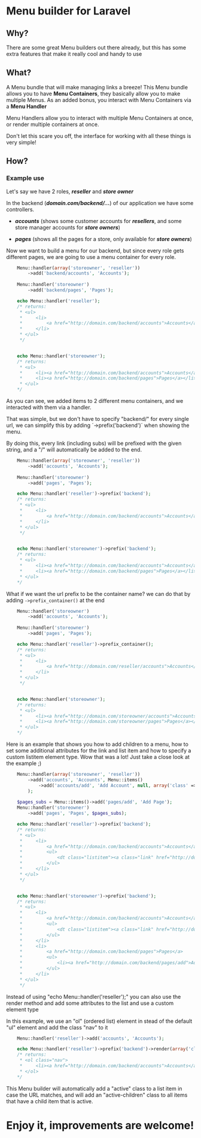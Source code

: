 # Menu builder for Laravel

## Why?

There are some great Menu builders out there already, but this has some extra features that make it really cool and handy to use


## What?

A Menu bundle that will make managing links a breeze!
This Menu bundle allows you to have **Menu Containers**, they basically allow you to make multiple Menus. As an added bonus, you interact with Menu Containers via
a **Menu Handler**

Menu Handlers allow you to interact with multiple Menu Containers at once, or render multiple containers at once.

Don't let this scare you off, the interface for working with all these things is very simple!

## How?

### Example use

Let's say we have 2 roles, ***reseller*** and ***store owner***

In the backend (***domain.com/backend/...***) of our application we have some controllers.

- ***accounts*** (shows some customer accounts for ***resellers***, and some store manager accounts for ***store owners***)

- ***pages*** (shows all the pages for a store, only available for ***store owners***)

Now we want to build a menu for our backend, but since every role gets different pages, we are going to use a menu container for every role.

```php
	Menu::handler(array('storeowner', 'reseller'))
		->add('backend/accounts', 'Accounts');
	
	Menu::handler('storeowner')
		->add('backend/pages', 'Pages');

	echo Menu::handler('reseller');
	/* returns:
	 * <ul>
	 *     <li>
	 *         <a href="http://domain.com/backend/accounts">Accounts</a>
	 *     </li>
	 * </ul>
	 */


	echo Menu::handler('storeowner');
	/* returns:
	 * <ul>
	 *     <li><a href="http://domain.com/backend/accounts">Accounts</a></li>
	 *     <li><a href="http://domain.com/backend/pages">Pages</a></li>
	 * </ul>
	*/
```

As you can see, we added items to 2 different menu containers, and we interacted with them via a handler.

That was simple, but we don't have to specify "backend/" for every single url, we can simplify this by adding ´->prefix('backend')´ when showing the menu.

By doing this, every link (including subs) will be prefixed with the given string, and a "/" will automatically be added to the end.

```php
	Menu::handler(array('storeowner', 'reseller'))
		->add('accounts', 'Accounts');
	
	Menu::handler('storeowner')
		->add('pages', 'Pages');

	echo Menu::handler('reseller')->prefix('backend');
	/* returns:
	 * <ul>
	 *     <li>
	 *         <a href="http://domain.com/backend/accounts">Accounts</a>
	 *     </li>
	 * </ul>
	 */


	echo Menu::handler('storeowner')->prefix('backend');
	/* returns:
	 * <ul>
	 *     <li><a href="http://domain.com/backend/accounts">Accounts</a></li>
	 *     <li><a href="http://domain.com/backend/pages">Pages</a></li>
	 * </ul>
	*/
```

What if we want the url prefix to be the container name? we can do that by adding `->prefix_container()` at the end

```php
	Menu::handler('storeowner')
		->add('accounts', 'Accounts');
	
	Menu::handler('storeowner')
		->add('pages', 'Pages');

	echo Menu::handler('reseller')->prefix_container();
	/* returns:
	 * <ul>
	 *     <li>
	 *         <a href="http://domain.com/reseller/accounts">Accounts</a>
	 *     </li>
	 * </ul>
	 */


	echo Menu::handler('storeowner');
	/* returns:
	 * <ul>
	 *     <li><a href="http://domain.com/storeowner/accounts">Accounts</a></li>
	 *     <li><a href="http://domain.com/storeowner/pages">Pages</a></li>
	 * </ul>
	*/
```

Here is an example that shows you how to add children to a menu, how to set some additional attributes for the link and list item and how to specify a custom listitem element type. Wow that was a lot! Just take a close look at the example ;)

```php
	Menu::handler(array('storeowner', 'reseller'))
		->add('accounts', 'Accounts', Menu::items()
			->add('accounts/add', 'Add Account', null, array('class' => 'link'), array('class' => 'listitem'), 'dt')
		);
	
	$pages_subs = Menu::items()->add('pages/add', 'Add Page');
	Menu::handler('storeowner')
		->add('pages', 'Pages', $pages_subs);

	echo Menu::handler('reseller')->prefix('backend');
	/* returns:
	 * <ul>
	 *     <li>
	 *         <a href="http://domain.com/backend/accounts">Accounts</a>
	 *         <ul>
	 *             <dt class="listitem"><a class="link" href="http://domain.com/backend/accounts/add">Add Account</a></dt>
	 *         </ul>
	 *     </li>
	 * </ul>
	 */


	echo Menu::handler('storeowner')->prefix('backend');
	/* returns:
	 * <ul>
	 *     <li>
	 *         <a href="http://domain.com/backend/accounts">Accounts</a>
	 *         <ul>
	 *             <dt class="listitem"><a class="link" href="http://domain.com/backend/accounts/add">Add Account</a></dt>
	 *         </ul>
	 *     </li>
	 *     <li>
	 *         <a href="http://domain.com/backend/pages">Pages</a>
	 *         <ul>
	 *             <li><a href="http://domain.com/backend/pages/add">Add Page</a></li>
	 *         </ul>
	 *     </li>
	 * </ul>
	 */
```

Instead of using "echo Menu::handler('reseller');" you can also use the render method and add some attributes to the list and use a custom element type

In this example, we use an "ol" (ordered list) element in stead of the default "ul" element and add the class "nav" to it

```php
	Menu::handler('reseller')->add('accounts', 'Accounts');

	echo Menu::handler('reseller')->prefix('backend')->render(array('class' => 'nav'), 'ol');
	/* returns:
	 * <ol class="nav">
	 *     <li><a href="http://domain.com/backend/accounts">Accounts</a></li>
	 * </ol>
	*/
```

This Menu builder will automatically add a "active" class to a list item in case the URL matches, and will add an "active-children" class to all items that have a child item that is active.


# Enjoy it, improvements are welcome!
